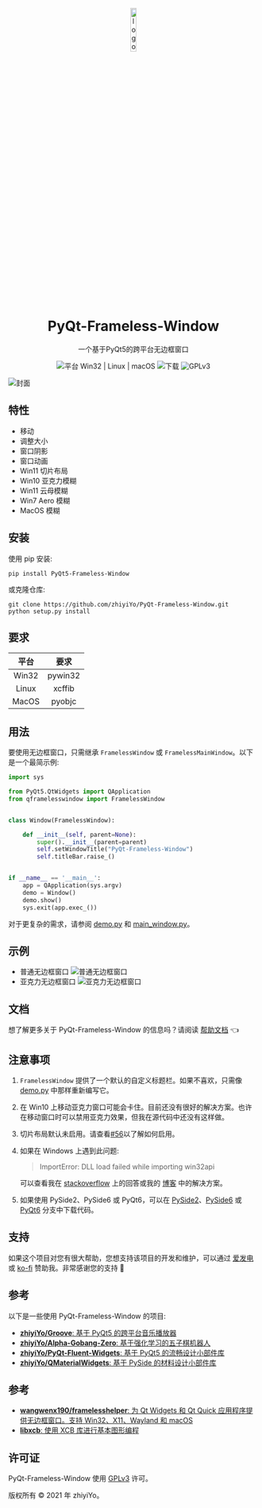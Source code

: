 <p align="center">
  <img width="15%" align="center" src="https://raw.githubusercontent.com/zhiyiYo/PyQt-Frameless-Window/master/screenshot/logo.png" alt="logo">
</p>
<h1 align="center">
  PyQt-Frameless-Window
</h1>
<p align="center">
  一个基于PyQt5的跨平台无边框窗口
</p>

<p align="center">
  <a style="text-decoration:none">
    <img src="https://img.shields.io/badge/Platform-Win32%20|%20Linux%20|%20macOS-blue?color=#4ec820" alt="平台 Win32 | Linux | macOS"/>
  </a>

  <a style="text-decoration:none">
    <img src="https://static.pepy.tech/personalized-badge/pyqt5-frameless-window?period=total&units=international_system&left_color=grey&right_color=brightgreen&left_text=下载量" alt="下载"/>
  </a>

  <a style="text-decoration:none">
    <img src="https://img.shields.io/badge/License-GPLv3-blue?color=#4ec820" alt="GPLv3"/>
  </a>
</p>

![封面](https://raw.githubusercontent.com/zhiyiYo/PyQt-Frameless-Window/master/screenshot/cover.jpg)


## 特性
* 移动
* 调整大小
* 窗口阴影
* 窗口动画
* Win11 切片布局
* Win10 亚克力模糊
* Win11 云母模糊
* Win7 Aero 模糊
* MacOS 模糊

## 安装
使用 pip 安装:
```shell
pip install PyQt5-Frameless-Window
```
或克隆仓库:
```shell
git clone https://github.com/zhiyiYo/PyQt-Frameless-Window.git
python setup.py install
```

## 要求

| 平台 | 要求 |
| :------: | :---------: |
|  Win32   |   pywin32   |
|  Linux   |   xcffib    |
|  MacOS   |   pyobjc    |


## 用法
要使用无边框窗口，只需继承 `FramelessWindow` 或 `FramelessMainWindow`。以下是一个最简示例:
```python
import sys

from PyQt5.QtWidgets import QApplication
from qframelesswindow import FramelessWindow


class Window(FramelessWindow):

    def __init__(self, parent=None):
        super().__init__(parent=parent)
        self.setWindowTitle("PyQt-Frameless-Window")
        self.titleBar.raise_()


if __name__ == '__main__':
    app = QApplication(sys.argv)
    demo = Window()
    demo.show()
    sys.exit(app.exec_())
```
对于更复杂的需求，请参阅 [demo.py](https://github.com/zhiyiYo/PyQt-Frameless-Window/blob/master/examples/demo.py) 和 [main_window.py](https://github.com/zhiyiYo/PyQt-Frameless-Window/blob/master/examples/main_window.py)。

## 示例
* 普通无边框窗口
![普通无边框窗口](https://raw.githubusercontent.com/zhiyiYo/PyQt-Frameless-Window/master/screenshot/normal_frameless_window.gif)
* 亚克力无边框窗口
![亚克力无边框窗口](https://raw.githubusercontent.com/zhiyiYo/PyQt-Frameless-Window/master/screenshot/acrylic_window.jpg)


## 文档
想了解更多关于 PyQt-Frameless-Window 的信息吗？请阅读 [帮助文档](https://pyqt-frameless-window.readthedocs.io/) 👈


## 注意事项
1. `FramelessWindow` 提供了一个默认的自定义标题栏。如果不喜欢，只需像 [demo.py](https://github.com/zhiyiYo/PyQt-Frameless-Window/blob/master/examples/demo.py) 中那样重新编写它。

2. 在 Win10 上移动亚克力窗口可能会卡住。目前还没有很好的解决方案。也许在移动窗口时可以禁用亚克力效果，但我在源代码中还没有这样做。
3. 切片布局默认未启用。请查看[#56](https://github.com/zhiyiYo/PyQt-Frameless-Window/issues/56)以了解如何启用。

4. 如果在 Windows 上遇到此问题:
   > ImportError: DLL load failed while importing win32api

   可以查看我在 [stackoverflow](https://stackoverflow.com/questions/58612306/how-to-fix-importerror-dll-load-failed-while-importing-win32api/72488468#72488468) 上的回答或我的 [博客](https://www.cnblogs.com/zhiyiYo/p/16340429.html) 中的解决方案。

5. 如果使用 PySide2、PySide6 或 PyQt6，可以在 [PySide2](https://github.com/zhiyiYo/PyQt-Frameless-Window/tree/Pyside2)、[PySide6](https://github.com/zhiyiYo/PyQt-Frameless-Window/tree/PySide6) 或 [PyQt6](https://github.com/zhiyiYo/PyQt-Frameless-Window/tree/PyQt6) 分支中下载代码。

## 支持
如果这个项目对您有很大帮助，您想支持该项目的开发和维护，可以通过 [爱发电](https://afdian.net/a/zhiyiYo) 或 [ko-fi](https://ko-fi.com/zhiyiYo) 赞助我。非常感谢您的支持 🥰

## 参考
以下是一些使用 PyQt-Frameless-Window 的项目:
* [**zhiyiYo/Groove**: 基于 PyQt5 的跨平台音乐播放器](https://github.com/zhiyiYo/Groove)
* [**zhiyiYo/Alpha-Gobang-Zero**: 基于强化学习的五子棋机器人](https://github.com/zhiyiYo/Alpha-Gobang-Zero)
* [**zhiyiYo/PyQt-Fluent-Widgets**: 基于 PyQt5 的流畅设计小部件库](https://github.com/zhiyiYo/PyQt-Fluent-Widgets)
 * [**zhiyiYo/QMaterialWidgets**: 基于 PySide 的材料设计小部件库](https://github.com/zhiyiYo/QMaterialWidgets)

## 参考
 * [**wangwenx190/framelesshelper**: 为 Qt Widgets 和 Qt Quick 应用程序提供无边框窗口。支持 Win32、X11、Wayland 和 macOS](https://github.com/wangwenx190/framelesshelper)
 * [**libxcb**: 使用 XCB 库进行基本图形编程](https://www.x.org/releases/X11R7.5/doc/libxcb/tutorial)

## 许可证
PyQt-Frameless-Window 使用 [GPLv3](./LICENSE) 许可。

版权所有 © 2021 年 zhiyiYo。
